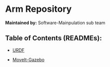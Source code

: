 # Arm Repository

**Maintained by:** Software-Mainpulation sub team

## Table of Contents (READMEs):

- [URDF](./src/arm_urdf/README/README.md)
    

- [MoveIt-Gazebo](./src/moveit_config/README/README.md)

